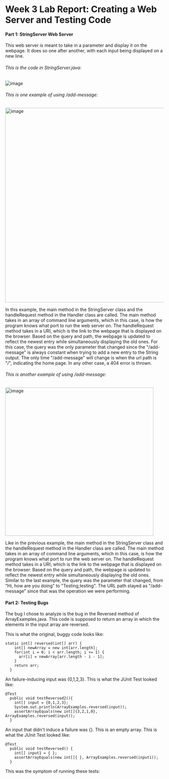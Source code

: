 # Week 3 Lab Report: Creating a Web Server and Testing Code

#### Part 1: StringServer Web Server
This web server is meant to take in a parameter and display it on the webpage. It does so one after another, with each input being displayed on a new line.

###### This is the code in StringServer.java:

![image](https://user-images.githubusercontent.com/70964947/214756838-4729ac6f-8a63-4009-b619-c913cc828eab.png)


###### This is one example of using /add-message:

<img width="618" alt="image" src="https://user-images.githubusercontent.com/70964947/214757081-04c4279f-ad0e-43cc-b805-277aa0726adb.png">

In this example, the main method in the StringServer class and the handleRequest method in the Handler class are called. The main method takes in an array of command line arguments, which in this case, is how the program knows what port to run the web server on. The handleRequest method takes in a URI, which is the link to the webpage that is displayed on the browser. Based on the query and path, the webpage is updated to reflect the newest entry while simultaneously displaying the old ones. For this case, the query was the only parameter that changed since the "/add-message" is always constant when trying to add a new entry to the String output. The only time "/add-message" will change is when the url path is "/", indicating the home page. In any other case, a 404 error is thrown.


###### This is another example of using /add-message:

<img width="471" alt="image" src="https://user-images.githubusercontent.com/70964947/214757134-f4f1208a-e7da-4c6f-8c6a-89db7d2387bf.png">

Like in the previous example, the main method in the StringServer class and the handleRequest method in the Handler class are called. The main method takes in an array of command line arguments, which in this case, is how the program knows what port to run the web server on. The handleRequest method takes in a URI, which is the link to the webpage that is displayed on the browser. Based on the query and path, the webpage is updated to reflect the newest entry while simultaneously displaying the old ones. Similar to the last example, the query was the parameter that changed, from "Hi, how are you doing" to "Testing,testing". The URL path stayed as "/add-message" since that was the operation we were performing.

#### Part 2: Testing Bugs
The bug I chose to analyze is the bug in the Reversed method of ArrayExamples.java. This code is supposed to return an array in which the elements in the input array are reversed.

This is what the original, buggy code looks like:
```
static int[] reversed(int[] arr) {
    int[] newArray = new int[arr.length];
    for(int i = 0; i < arr.length; i += 1) {
      arr[i] = newArray[arr.length - i - 1];
    }
    return arr;
  }
```

An failure-inducing input was {0,1,2,3}.
This is what the JUnit Test looked like:
```
@Test
  public void testReversed2(){
    int[] input = {0,1,2,3};
    System.out.println(ArrayExamples.reversed(input));
    assertArrayEquals(new int[]{3,2,1,0}, ArrayExamples.reversed(input));
  }
```

An input that didn't induce a failure was {}. This is an empty array.
This is what the JUnit Test looked like:
```
@Test
  public void testReversed() {
    int[] input1 = { };
    assertArrayEquals(new int[]{ }, ArrayExamples.reversed(input1));
  }
```

This was the symptom of running these tests:


